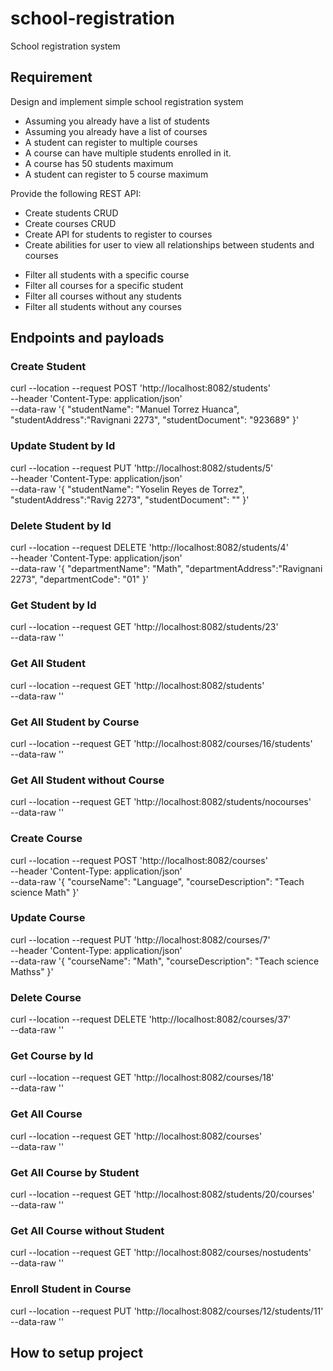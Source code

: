 # school-registration

School registration system

## Requirement

Design and implement simple school registration system
- Assuming you already have a list of students
- Assuming you already have a list of courses
- A student can register to multiple courses
- A course can have multiple students enrolled in it.
- A course has 50 students maximum
- A student can register to 5 course maximum

Provide the following REST API:
- Create students CRUD
- Create courses CRUD
- Create API for students to register to courses
- Create abilities for user to view all relationships between students and courses
+ Filter all students with a specific course
+ Filter all courses for a specific student
+ Filter all courses without any students
+ Filter all students without any courses


## Endpoints and payloads


### Create Student
curl --location --request POST 'http://localhost:8082/students' \
--header 'Content-Type: application/json' \
--data-raw '{
"studentName": "Manuel Torrez Huanca",
"studentAddress":"Ravignani 2273",
"studentDocument": "923689"
}'

### Update Student by Id
curl --location --request PUT 'http://localhost:8082/students/5' \
--header 'Content-Type: application/json' \
--data-raw '{
"studentName": "Yoselin Reyes de Torrez",
"studentAddress":"Ravig 2273",
"studentDocument": ""
}'

### Delete Student by Id
curl --location --request DELETE 'http://localhost:8082/students/4' \
--header 'Content-Type: application/json' \
--data-raw '{
"departmentName": "Math",
"departmentAddress":"Ravignani 2273",
"departmentCode": "01"
}'

### Get Student by Id
curl --location --request GET 'http://localhost:8082/students/23' \
--data-raw ''

### Get All Student
curl --location --request GET 'http://localhost:8082/students' \
--data-raw ''

### Get All Student by Course
curl --location --request GET 'http://localhost:8082/courses/16/students' \
--data-raw ''

### Get All Student without Course
curl --location --request GET 'http://localhost:8082/students/nocourses' \
--data-raw ''

### Create Course
curl --location --request POST 'http://localhost:8082/courses' \
--header 'Content-Type: application/json' \
--data-raw '{
"courseName": "Language",
"courseDescription": "Teach science Math"
}'

### Update Course
curl --location --request PUT 'http://localhost:8082/courses/7' \
--header 'Content-Type: application/json' \
--data-raw '{
"courseName": "Math",
"courseDescription": "Teach science Mathss"
}'

### Delete Course
curl --location --request DELETE 'http://localhost:8082/courses/37' \
--data-raw ''

### Get Course by Id
curl --location --request GET 'http://localhost:8082/courses/18' \
--data-raw ''

### Get All Course
curl --location --request GET 'http://localhost:8082/courses' \
--data-raw ''

### Get All Course by Student
curl --location --request GET 'http://localhost:8082/students/20/courses' \
--data-raw ''

### Get All Course without Student
curl --location --request GET 'http://localhost:8082/courses/nostudents' \
--data-raw ''

### Enroll Student in Course
curl --location --request PUT 'http://localhost:8082/courses/12/students/11' \
--data-raw ''

## How to setup project



